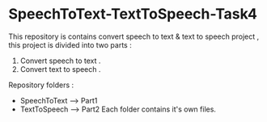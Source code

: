 # SpeechToText-TextToSpeech-Task4
This repository is contains convert speech to text & text to speech project , this project is divided into two parts :
1. Convert speech to text .
2. Convert text to speech .

Repository folders :
- SpeechToText --> Part1
- TextToSpeech --> Part2
Each folder contains it's own files.
